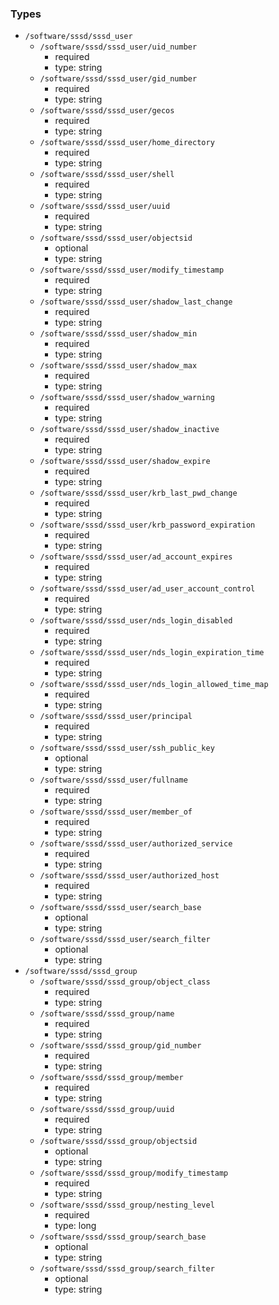 ### Types

- `/software/sssd/sssd_user`
    - `/software/sssd/sssd_user/uid_number`
        - required
        - type: string
    - `/software/sssd/sssd_user/gid_number`
        - required
        - type: string
    - `/software/sssd/sssd_user/gecos`
        - required
        - type: string
    - `/software/sssd/sssd_user/home_directory`
        - required
        - type: string
    - `/software/sssd/sssd_user/shell`
        - required
        - type: string
    - `/software/sssd/sssd_user/uuid`
        - required
        - type: string
    - `/software/sssd/sssd_user/objectsid`
        - optional
        - type: string
    - `/software/sssd/sssd_user/modify_timestamp`
        - required
        - type: string
    - `/software/sssd/sssd_user/shadow_last_change`
        - required
        - type: string
    - `/software/sssd/sssd_user/shadow_min`
        - required
        - type: string
    - `/software/sssd/sssd_user/shadow_max`
        - required
        - type: string
    - `/software/sssd/sssd_user/shadow_warning`
        - required
        - type: string
    - `/software/sssd/sssd_user/shadow_inactive`
        - required
        - type: string
    - `/software/sssd/sssd_user/shadow_expire`
        - required
        - type: string
    - `/software/sssd/sssd_user/krb_last_pwd_change`
        - required
        - type: string
    - `/software/sssd/sssd_user/krb_password_expiration`
        - required
        - type: string
    - `/software/sssd/sssd_user/ad_account_expires`
        - required
        - type: string
    - `/software/sssd/sssd_user/ad_user_account_control`
        - required
        - type: string
    - `/software/sssd/sssd_user/nds_login_disabled`
        - required
        - type: string
    - `/software/sssd/sssd_user/nds_login_expiration_time`
        - required
        - type: string
    - `/software/sssd/sssd_user/nds_login_allowed_time_map`
        - required
        - type: string
    - `/software/sssd/sssd_user/principal`
        - required
        - type: string
    - `/software/sssd/sssd_user/ssh_public_key`
        - optional
        - type: string
    - `/software/sssd/sssd_user/fullname`
        - required
        - type: string
    - `/software/sssd/sssd_user/member_of`
        - required
        - type: string
    - `/software/sssd/sssd_user/authorized_service`
        - required
        - type: string
    - `/software/sssd/sssd_user/authorized_host`
        - required
        - type: string
    - `/software/sssd/sssd_user/search_base`
        - optional
        - type: string
    - `/software/sssd/sssd_user/search_filter`
        - optional
        - type: string
- `/software/sssd/sssd_group`
    - `/software/sssd/sssd_group/object_class`
        - required
        - type: string
    - `/software/sssd/sssd_group/name`
        - required
        - type: string
    - `/software/sssd/sssd_group/gid_number`
        - required
        - type: string
    - `/software/sssd/sssd_group/member`
        - required
        - type: string
    - `/software/sssd/sssd_group/uuid`
        - required
        - type: string
    - `/software/sssd/sssd_group/objectsid`
        - optional
        - type: string
    - `/software/sssd/sssd_group/modify_timestamp`
        - required
        - type: string
    - `/software/sssd/sssd_group/nesting_level`
        - required
        - type: long
    - `/software/sssd/sssd_group/search_base`
        - optional
        - type: string
    - `/software/sssd/sssd_group/search_filter`
        - optional
        - type: string

